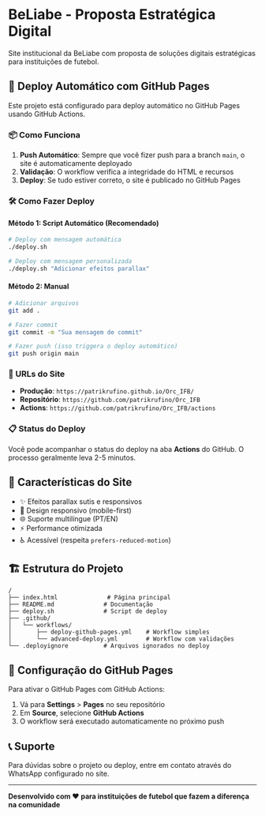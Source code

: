 # BeLiabe - Proposta Estratégica Digital

Site institucional da BeLiabe com proposta de soluções digitais estratégicas para instituições de futebol.

## 🚀 Deploy Automático com GitHub Pages

Este projeto está configurado para deploy automático no GitHub Pages usando GitHub Actions.

### 📦 Como Funciona

1. **Push Automático**: Sempre que você fizer push para a branch `main`, o site é automaticamente deployado
2. **Validação**: O workflow verifica a integridade do HTML e recursos
3. **Deploy**: Se tudo estiver correto, o site é publicado no GitHub Pages

### 🛠️ Como Fazer Deploy

#### Método 1: Script Automático (Recomendado)
```bash
# Deploy com mensagem automática
./deploy.sh

# Deploy com mensagem personalizada
./deploy.sh "Adicionar efeitos parallax"
```

#### Método 2: Manual
```bash
# Adicionar arquivos
git add .

# Fazer commit
git commit -m "Sua mensagem de commit"

# Fazer push (isso triggera o deploy automático)
git push origin main
```

### 🔗 URLs do Site

- **Produção**: `https://patrikrufino.github.io/Orc_IFB/`
- **Repositório**: `https://github.com/patrikrufino/Orc_IFB`
- **Actions**: `https://github.com/patrikrufino/Orc_IFB/actions`

### 📋 Status do Deploy

Você pode acompanhar o status do deploy na aba **Actions** do GitHub. O processo geralmente leva 2-5 minutos.

## 🎨 Características do Site

- ✨ Efeitos parallax sutis e responsivos
- 📱 Design responsivo (mobile-first)
- 🌐 Suporte multilíngue (PT/EN)
- ⚡ Performance otimizada
- ♿ Acessível (respeita `prefers-reduced-motion`)

## 🏗️ Estrutura do Projeto

```
/
├── index.html              # Página principal
├── README.md              # Documentação
├── deploy.sh              # Script de deploy
├── .github/
│   └── workflows/
│       ├── deploy-github-pages.yml    # Workflow simples
│       └── advanced-deploy.yml        # Workflow com validações
└── .deployignore          # Arquivos ignorados no deploy
```

## 🔧 Configuração do GitHub Pages

Para ativar o GitHub Pages com GitHub Actions:

1. Vá para **Settings** > **Pages** no seu repositório
2. Em **Source**, selecione **GitHub Actions**
3. O workflow será executado automaticamente no próximo push

## 📞 Suporte

Para dúvidas sobre o projeto ou deploy, entre em contato através do WhatsApp configurado no site.

---

**Desenvolvido com ❤️ para instituições de futebol que fazem a diferença na comunidade**